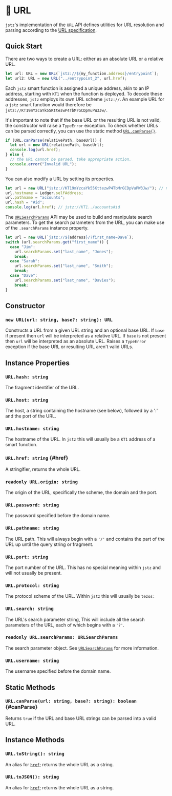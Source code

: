 # 🔗 URL

`jstz`'s implementation of the `URL` API defines utilities for URL resolution and parsing according to the [URL specification](https://url.spec.whatwg.org/#urlsearchparams).

## Quick Start

There are two ways to create a URL: either as an absolute URL or a relative URL.

```typescript
let url: URL = new URL(`jstz://${my_function.address}/entrypoint`);
let url2: URL = new URL("../entrypoint_2", url.href);
```

Each `jstz` smart function is assigned a unique address, akin to an IP address, starting with `KT1` when the function is deployed.
To decode these addresses, `jstz` employs its own URL scheme `jstz://`.
An example URL for a `jstz` smart function would therefore be `jstz://KT19mYzcaYk55KttezwP4TbMrGCDpVuPW3Jw/`.

It's important to note that if the base URL or the resulting URL is not valid, the constructor will raise a `TypeError` exception.
To check whether URLs can be parsed correctly, you can use the static method [`URL.canParse()`](#canParse).

```typescript
if (URL.canParse(relativePath, baseUrl)) {
  let url = new URL(relativePath, baseUrl);
  console.log(url.href);
} else {
  // the URL cannot be parsed, take appropriate action.
  console.error("Invalid URL");
}
```

You can also modify a URL by setting its properties.

```typescript
let url = new URL("jstz://KT19mYzcaYk55KttezwP4TbMrGCDpVuPW3Jw/"); // not a valid address, we'll have to change it
url.hostname = Ledger.selfAddress;
url.pathname = "accounts";
url.hash = "#id";
console.log(url.href); // jstz://KT1../accounts#id
```

The [`URLSearchParams`](./url_search_params.md) API may be used to build and manipulate search parameters. To get the search parameters from the URL, you can make use of the `.searchParams` instance property.

```typescript
let url = new URL(`jstz://${address}/?first_name=Dave`);
switch (url.searchParams.get("first_name")) {
  case "Jim":
    url.searchParams.set("last_name", "Jones");
    break;
  case "Sarah":
    url.searchParams.set("last_name", "Smith");
    break;
  case "Dave":
    url.searchParams.set("last_name", "Davies");
    break;
}
```

## Constructor

### `new URL(url: string, base?: string): URL`

Constructs a URL from a given URL string and an optional base URL.
If `base` if present then `url` will be interpreted as a relative URL.
If `base` is not present then `url` will be interpreted as an absolute URL.
Raises a `TypeError` exception if the base URL or resulting URL aren't valid URLs.

## Instance Properties

### `URL.hash: string`

The fragment identifier of the URL.

### `URL.host: string`

The host, a string containing the hostname (see below), followed by a ':' and the port of the URL.

### `URL.hostname: string`

The hostname of the URL. In `jstz` this will usually be a `KT1` address of a smart function.

### `URL.href: string` {#href}

A stringifier, returns the whole URL.

### `readonly URL.origin: string`

The origin of the URL, specifically the scheme, the domain and the port.

### `URL.password: string`

The password specified before the domain name.

### `URL.pathname: string`

The URL path. This will always begin with a `'/'` and contains the part of the URL up until the query string or fragment.

### `URL.port: string`

The port number of the URL. This has no special meaning within `jstz` and will not usually be present.

### `URL.protocol: string`

The protocol scheme of the URL. Within `jstz` this will usually be `tezos:`

### `URL.search: string`

The URL's search parameter string, This will include all the search parameters of the URL, each of which begins with a `'?'`.

### `readonly URL.searchParams: URLSearchParams`

The search parameter object. See [`URLSearchParams`](./url_search_params.md) for more information.

### `URL.username: string`

The username specified before the domain name.

## Static Methods

### `URL.canParse(url: string, base?: string): boolean` {#canParse}

Returns `true` if the URL and base URL strings can be parsed into a valid URL.

## Instance Methods

### `URL.toString(): string`

An alias for [`href`](#href); returns the whole URL as a string.

### `URL.toJSON(): string`

An alias for [`href`](#href); returns the whole URL as a string.
